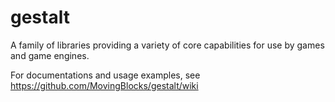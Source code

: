 # gestalt
A family of libraries providing a variety of core capabilities for use by games and game engines.

For documentations and usage examples, see https://github.com/MovingBlocks/gestalt/wiki
